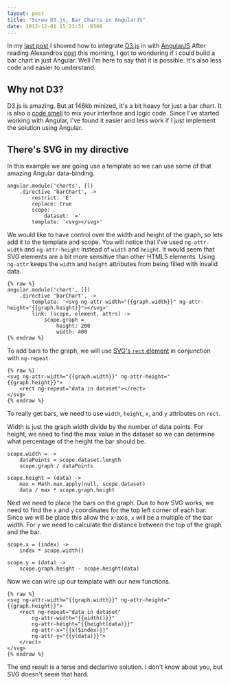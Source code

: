 ```yaml
---
layout: post
title: "Screw D3.js, Bar Charts in AngularJS"
date: 2013-12-01 15:21:31 -0500
---
```


In my [last post][my-d3-angular-post]
I showed how to integrate [D3.js][d3js] in with [AngularJS][angularjs]
After reading Alexandros [post][resin-d3-angular-post] this morning,
I got to wondering if I could build a bar chart in just Angular.
Well I'm here to say that it is possible.
It's also less code and easier to understand.

## Why not D3?

D3.js is amazing.
But at 146kb minized,
it's a bit heavy for just a bar chart.
It is also a [code smell][define-code-smell] to mix your interface and logic code.
Since I've started working with Angular,
I've found it easier and less work
if I just implement the solution using Angular.

## There's SVG in my directive

In this example we are going use a template
so we can use some of that amazing Angular data-binding.

```
angular.module('charts', [])
    .directive 'barChart', ->
        restrict: 'E'
        replace: true
        scope:
            dataset: '='
        template: '<svg></svg>'
```

We would like to have control over the width and height of the graph,
so lets add it to the template and scope.
You will notice that I've used `ng-attr-width` and `ng-attr-height`
instead of `width` and `height`.
It would seem that SVG elements are a bit more sensitive than other HTML5 elements.
Using `ng-attr` keeps the `width` and `height` attributes from being filled with invalid data.

```
{% raw %}
angular.module('chart', [])
    .directive 'barChart', ->
        template: '<svg ng-attr-width="{{graph.width}}" ng-attr-height="{{graph.height}}"></svg>'
        link: (scope, element, attrs) ->
            scope.graph =
                height: 200
                width: 400
{% endraw %}
```

To add bars to the graph,
we will use [SVG's `rect` element][svg-rect-doc]
in conjunction with `ng-repeat`.

```
{% raw %}
<svg ng-attr-width="{{graph.width}}" ng-attr-height="{{graph.height}}">
    <rect ng-repeat="data in dataset"></rect>
</svg>
{% endraw %}
```

To really get bars,
we need to use `width`, `height`, `x`, and `y` attributes on `rect`.

Width is just the graph width divide by the number of data points.
For height,
we need to find the max value in the dataset
so we can determine what percentage of the height the bar should be.

```
scope.width = ->
    dataPoints = scope.dataset.length
    scope.graph / dataPoints

scope.height = (data) ->
    max = Math.max.apply(null, scope.dataset)
    data / max * scope.graph.height
```

Next we need to place the bars on the graph.
Due to how SVG works,
we need to find the `x` and `y` coordinates
for the top left corner of each bar.
Since we will be place this allow the x-axis,
`x` will be a multiple of the bar width.
For `y` we need to calculate the distance between the top of the graph and the bar.

```
scope.x = (index) ->
    index * scope.width()

scope.y = (data) ->
    scope.graph.height - scope.height(data)
```

Now we can wire up our template with our new functions.

```
{% raw %}
<svg ng-attr-width="{{graph.width}}" ng-attr-height="{{graph.height}}">
    <rect ng-repeat="data in dataset"
        ng-attr-width="{{width()}}"
        ng-attr-height="{{height(data)}}"
        ng-attr-x="{{x($index)}}"
        ng-attr-y="{{y(data)}}">
    </rect>
</svg>
{% endraw %}
```

The end result is a terse and declartive solution.
I don't know about you,
but SVG doesn't seem that hard.

[angularjs]: http://angularjs.org/
[coffee]: http://coffeescript.org/
[d3js]: http://d3js.org/
[define-code-smell]: http://en.wikipedia.org/wiki/Code_smell
[my-d3-angular-post]: /blog/building-d3-bar-chart-for-angular.html
[resin-d3-angular-post]: http://alexandros.resin.io/angular-d3-svg/
[svg-rect-doc]: http://www.w3.org/TR/SVG/shapes.html#RectElement
